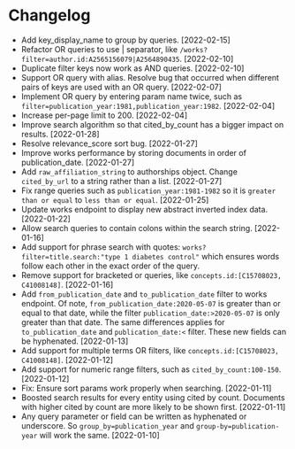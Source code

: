 # Changelog

* Add key_display_name to group by queries. [2022-02-15]
* Refactor OR queries to use | separator, like `/works?filter=author.id:A2565156079|A2564890435`. [2022-02-10]
* Duplicate filter keys now work as AND queries. [2022-02-10]
* Support OR query with alias. Resolve bug that occurred when different pairs of keys are used with an OR query. [2022-02-07]
* Implement OR query by entering param name twice, such as `filter=publication_year:1981,publication_year:1982`. [2022-02-04]
* Increase per-page limit to 200. [2022-02-04]
* Improve search algorithm so that cited_by_count has a bigger impact on results. [2022-01-28]
* Resolve relevance_score sort bug. [2022-01-27]
* Improve works performance by storing documents in order of publication_date. [2022-01-27]
* Add `raw_affiliation_string` to authorships object. Change `cited_by_url` to a string rather than a list. [2022-01-27]
* Fix range queries such as `publication_year:1981-1982` so it is `greater than or equal` to `less than or equal`. [2022-01-25]
* Update works endpoint to display new abstract inverted index data. [2022-01-22]
* Allow search queries to contain colons within the search string. [2022-01-16]
* Add support for phrase search with quotes: `works?filter=title.search:"type 1 diabetes control"` which ensures words 
follow each other in the exact order of the query.
* Remove support for bracketed or queries, like `concepts.id:[C15708023, C41008148]`. [2022-01-16] 
* Add `from_publication_date` and `to_publication_date` filter to works endpoint. Of note, `from_publication_date:2020-05-07` 
is greater than or equal to that date, while the filter `publication_date:>2020-05-07` is only greater than that date. The 
same differences applies for `to_publication_date` and `publication_date:<` filter. These new fields can be hyphenated. [2022-01-13]
* Add support for multiple terms OR filters, like `concepts.id:[C15708023, C41008148]`. [2022-01-12]
* Add support for numeric range filters, such as `cited_by_count:100-150`. [2022-01-12]
* Fix: Ensure sort params work properly when searching. [2022-01-11] 
* Boosted search results for every entity using cited by count. Documents with higher cited by count are more
likely to be shown first. [2022-01-11]
* Any query parameter or field can be written as hyphenated or underscore. 
So `group_by=publication_year` and `group-by=publication-year` will work the same. [2022-01-10]